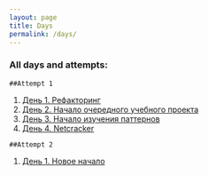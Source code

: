 ```yaml
---
layout: page
title: Days
permalink: /days/
---
```


### All days and attempts:

    ##Attempt 1
  1. [День 1. Рефакторинг](http://www.javadan.blog/day1/)
  2. [День 2. Начало очередного учебного проекта](http://www.javadan.blog/day2/)
  3. [День 3. Начало изучения паттернов](http://www.javadan.blog/day3/)
  4. [День 4. Netcracker](http://www.javadan.blog/day4/)
    
    ##Attempt 2
  1. [День 1. Новое начало](http://www.javadan.blog/day1a2/)
 


